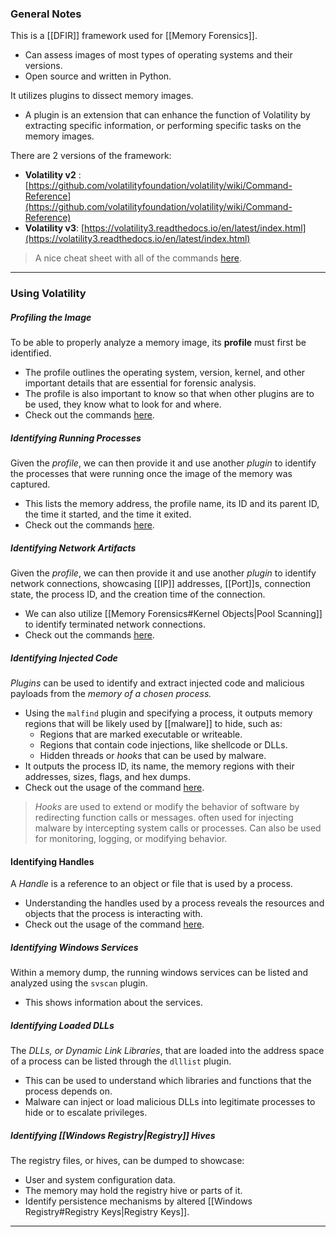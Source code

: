 ### General Notes

This is a [[DFIR]] framework used for [[Memory Forensics]].
- Can assess images of most types of operating systems and their versions.
- Open source and written in Python.

It utilizes plugins to dissect memory images.
- A plugin is an extension that can enhance the function of Volatility by extracting specific information, or performing specific tasks on the memory images.

There are 2 versions of the framework:
- **Volatility v2** :[https://github.com/volatilityfoundation/volatility/wiki/Command-Reference](https://github.com/volatilityfoundation/volatility/wiki/Command-Reference)
- **Volatility v3**: [https://volatility3.readthedocs.io/en/latest/index.html](https://volatility3.readthedocs.io/en/latest/index.html)

> A nice cheat sheet with all of the commands [here](https://blog.onfvp.com/post/volatility-cheatsheet/).

---
### Using Volatility

##### Profiling the Image
To be able to properly analyze a memory image, its **profile** must first be identified.
- The profile outlines the operating system, version, kernel, and other important details that are essential for forensic analysis.
- The profile is also important to know so that when other plugins are to be used, they know what to look for and where.
- Check out the commands [here](https://blog.onfvp.com/post/volatility-cheatsheet/#:~:text=Volatility%203%20counterparts.-,OS%20INFORMATION,-IMAGEINFO).
##### Identifying Running Processes

Given the *profile*, we can then provide it and use another *plugin* to identify the processes that were running once the image of the memory was captured.
- This lists the memory address, the profile name, its ID and its parent ID, the time it started, and the time it exited.
- Check out the commands [here](https://blog.onfvp.com/post/volatility-cheatsheet/#:~:text=the%20requested%20information-,PROCESS%20INFORMATION,-PSLIST).
##### Identifying Network Artifacts

Given the *profile*, we can then provide it and use another *plugin* to identify network connections, showcasing [[IP]] addresses, [[Port]]s, connection state, the process ID, and the creation time of the connection.
- We can also utilize [[Memory Forensics#Kernel Objects|Pool Scanning]] to identify terminated network connections.
- Check out the commands [here](https://blog.onfvp.com/post/volatility-cheatsheet/#:~:text=process%20name%2C%20args-,NETWORK%20INFORMATION,-NETSCAN).

##### Identifying Injected Code

*Plugins* can be used to identify and extract injected code and malicious payloads from the *memory of a chosen process.*
- Using the `malfind` plugin and specifying a process, it outputs memory regions that will be likely used by [[malware]] to hide, such as:
	- Regions that are marked executable or writeable.
	- Regions that contain code injections, like shellcode or DLLs.
	- Hidden threads or *hooks* that can be used by malware.
- It outputs the process ID, its name, the memory regions with their addresses, sizes, flags, and hex dumps.
- Check out the usage of the command [here](https://blog.onfvp.com/post/volatility-cheatsheet/#:~:text=MISCELLANEOUS-,MALFIND,-Volatility%202).

> *Hooks* are used to extend or modify the behavior of software by redirecting function calls or messages. often used for injecting malware by intercepting system calls or processes. Can also be used for monitoring, logging, or modifying behavior.

#### Identifying Handles

A *Handle* is a reference to an object or file that is used by a process.
- Understanding the handles used by a process reveals the resources and objects that the process is interacting with.
- Check out the usage of the command [here](https://blog.onfvp.com/post/volatility-cheatsheet/#:~:text=path/to/dir%E2%80%9D-,HANDLES,-Volatility%202).

##### Identifying Windows Services

Within a memory dump, the running windows services can be listed and analyzed using the `svscan` plugin.
- This shows information about the services.

##### Identifying Loaded DLLs

The *DLLs, or Dynamic Link Libraries*, that are loaded into the address space of a process can be listed through the `dlllist` plugin.
- This can be used to understand which libraries and functions that the process depends on.
- Malware can inject or load malicious DLLs into legitimate processes to hide or to escalate privileges.

##### Identifying [[Windows Registry|Registry]] Hives

The registry files, or hives, can be dumped to showcase:
- User and system configuration data.
- The memory may hold the registry hive or parts of it.
- Identify persistence mechanisms by altered [[Windows Registry#Registry Keys|Registry Keys]].

---
